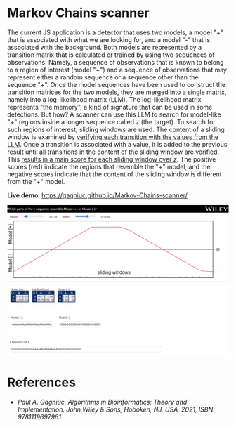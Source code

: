 # Markov Chains scanner

The current JS application is a detector that uses two models, a model "+" that is associated with what we are looking for, and a model "-" that is associated with the background. Both models are represented by a transition matrix that is calculated or trained by using two sequences of observations. Namely, a sequence of observations that is known to belong to a region of interest (model "+") and a sequence of observations that may represent either a random sequence or a sequence other than the sequence "+". Once the model sequences have been used to construct the transition matrices for the two models, they are merged into a single matrix, namely into a log-likelihood matrix (LLM). The log-likelihood matrix represents "the memory", a kind of signature that can be used in some detections. But how? A scanner can use this LLM to search for model-like "+" regions inside a longer sequence called <i>z</i> (the target). To search for such regions of interest, sliding windows are used. The content of a sliding window is examined by [verifying each transition with the values from the LLM](https://figshare.com/articles/figure/Local_score_computation_by_using_the_LLM_pdf/19205124). Once a transition is associated with a value, it is added to the previous result until all transitions in the content of the sliding window are verified. This [results in a main score for each sliding window over <i>z</i>](https://figshare.com/articles/figure/An_experiment_for_understanding_scores_pdf/19205067). The positive scores (red) indicate the regions that resemble the "+" model, and the negative scores indicate that the content of the sliding window is different from the "+" model.

**Live demo**: https://gagniuc.github.io/Markov-Chains-scanner/

<kbd><img src="https://github.com/Gagniuc/Markov-Chains-scanner/blob/main/img/Markov%20scanner.png?raw=true" /></kbd>

# References

- <i>Paul A. Gagniuc. Algorithms in Bioinformatics: Theory and Implementation. John Wiley & Sons, Hoboken, NJ, USA, 2021, ISBN: 9781119697961.</i>
